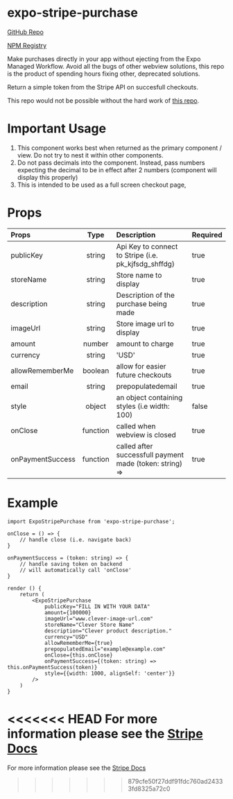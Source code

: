 # expo-stripe-purchase

[GitHub Repo](https://github.com/bthomas16/expo-stripe-purchase)

[NPM Registry](https://www.npmjs.com/package/expo-stripe-purchase)

Make purchases directly in your app without ejecting from the Expo Managed Workflow. Avoid all the bugs of other webview solutions, this repo is the product of spending hours fixing other, deprecated solutions.

Return a simple token from the Stripe API on succesfull checkouts.

This repo would not be possible without the hard work of [this repo](https://github.com/briansztamfater/expo-stripe-checkout).

# Important Usage

1. This component works best when returned as the primary component / view. Do not try to nest it within other components.
2. Do not pass decimals into the component. Instead, pass numbers expecting the decimal to be in effect after 2 numbers (component will display this properly)
3. This is intended to be used as a full screen checkout page, 

# Props

| Props        | Type  | Description  | Required |
| :------------- |:------:| :-------- | -------- |
| publicKey   | string | Api Key to connect to Stripe (i.e. pk_kjfsdg_shffdg)       | true |
| storeName   | string | Store name to display        | true |
| description | string |   Description of the purchase being made       | true |
| imageUrl    | string |    Store image url to display      | true |
| amount    | number |    amount to charge       | true |
| currency    | string |    'USD'        | true |
| allowRememberMe    | boolean |    allow for easier future checkouts        | true |
| email    | string |    prepopulatedemail        | true |
| style    | object |    an object containing styles (i.e width: 100)        | false |
| onClose    | function |    called when webview is closed        | true |
| onPaymentSuccess    | function |    called after successfull payment made (token: string) =>        | true |


# Example

```
import ExpoStripePurchase from 'expo-stripe-purchase';

onClose = () => {
    // handle close (i.e. navigate back)
}

onPaymentSuccess = (token: string) => {
    // handle saving token on backend
    // will automatically call 'onClose'
}

render () {
    return (
        <ExpoStripePurchase
            publicKey="FILL IN WITH YOUR DATA"
            amount={100000}
            imageUrl="www.clever-image-url.com"
            storeName="Clever Store Name"
            description="Clever product description."
            currency="USD"
            allowRememberMe={true}
            prepopulatedEmail="example@example.com"
            onClose={this.onClose}
            onPaymentSuccess={(token: string) => this.onPaymentSuccess(token)}
            style={{width: 1000, alignSelf: 'center'}}
        />
    )
}
```


<<<<<<< HEAD
For more information please see the [Stripe Docs](https://stripe.com/docs/payments/checkout)
=======
For more information please see the [Stripe Docs](https://stripe.com/docs/payments/checkout)
>>>>>>> 879cfe50f27ddf91fdc760ad24333fd8325a72c0

